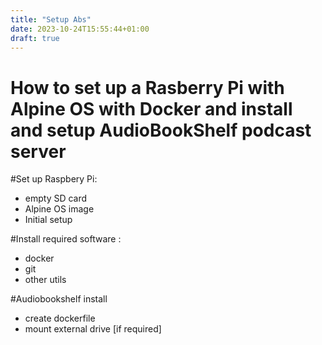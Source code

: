```yaml
---
title: "Setup Abs"
date: 2023-10-24T15:55:44+01:00
draft: true
---
```

# **How to set up a Rasberry Pi with Alpine OS with Docker and install and setup AudioBookShelf podcast server**

#Set up Raspbery Pi:
- empty SD card
- Alpine OS image
- Initial setup

#Install required software :
- docker
- git
- other utils

#Audiobookshelf install
- create dockerfile
- mount external drive [if required]
